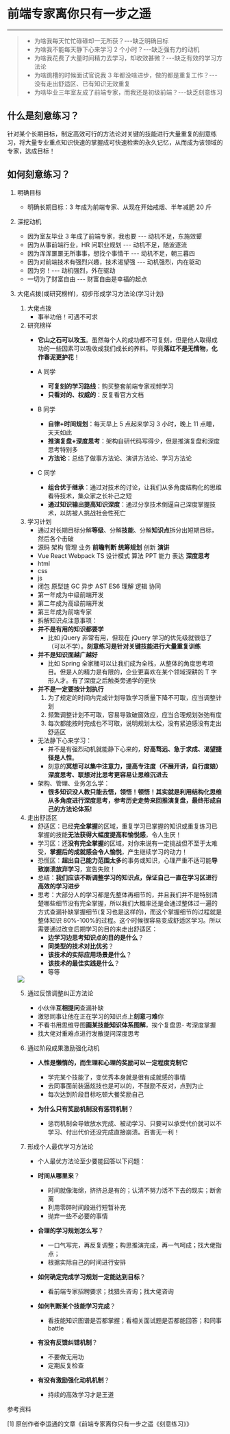 # 前端专家离你只有一步之遥
---

>- 为啥我每天忙忙碌碌却一无所获？---缺乏明确目标
>- 为啥我不能每天静下心来学习 2 个小时？---缺乏强有力的动机
>- 为啥我花费了大量时间精力去学习，却收效甚微？---缺乏有效的学习方法论
>- 为啥跳槽的时候面试官说我 3 年都没啥进步，做的都是重复工作？---没有走出舒适区、已有知识无效重复
>- 为啥毕业三年室友成了前端专家，而我还是初级前端？---缺乏刻意练习

## 什么是刻意练习？

针对某个长期目标，制定高效可行的方法论对关键的技能进行大量重复的刻意练习，将大量专业重点知识快速的掌握成可快速检索的永久记忆，从而成为该领域的专家，达成目标！

##  如何刻意练习？

1. 明确目标

    - 明确长期目标：3 年成为前端专家、从现在开始戒烟、半年减肥 20 斤

2. 深挖动机
    - 因为室友毕业 3 年成了前端专家，我也要 --- 动机不足，东施效颦
    - 因为从事前端行业，HR 问职业规划 --- 动机不足，随波逐流
    - 因为浑浑噩噩无所事事，想找个事情干 --- 动机不足，朝三暮四
    - 因为对前端技术有强烈兴趣，技术渴望强 --- 动机强烈，内在驱动
    - 因为穷！--- 动机强烈，外在驱动
    - 一切为了财富自由 --- 财富自由是幸福的起点

3. 大佬点拨(或研究榜样)，初步形成学习方法论(学习计划)
    1. 大佬点拨
        - 事半功倍！可遇不可求
    2. 研究榜样
        - **它山之石可以攻玉**。虽然每个人的成功都不可复刻，但是他人取得成功的一些因素可以吸收成我们成长的养料。毕竟**落红不是无情物，化作春泥更护花**！

        - A 同学
            - **可复刻的学习路线**：购买整套前端专家视频学习
            - **只看对的、权威的**：反复看官方文档
        - B 同学
            - **自律+时间规划**：每天早上 5 点起来学习 3 小时，晚上 11 点睡，天天如此
            - **推演复盘+深度思考**：架构自研代码写得少，但是推演复盘和深度思考特别多
            - **方法论**：总结了做事方法论、演讲方法论、学习方法论
        - C 同学
            - **组合优于继承**：通过对技术的讨论，让我们从多角度结构化的思维看待技术，集众家之长补己之短
            - **通过知识输出提高知识深度**：通过分享技术倒逼自己深度掌握技术，以防被人挑战社会性死亡
    3. 学习计划
        - 通过对长期目标分解**等级**、分解**技能**、分解**知识点**拆分出短期目标，然后各个击破
        - 源码 架构 管理 业务 **前瞻判断** **统筹规划** 创新 **演讲**
        - Vue React Webpack TS 设计模式 算法 PPT 能力 表达 **深度思考**
        - html
        - css
        - js
        - 闭包 原型链 GC 异步 AST ES6 理解 逻辑 协同
        - 第一年成为中级前端开发
        - 第二年成为高级前端开发
        - 第三年成为前端专家
        - 拆解知识点注意事项：
        - **并不是有用的知识都要学**
            - 比如 jQuery 非常有用，但现在 jQuery 学习的优先级就很低了（可以不学）。**刻意练习是针对关键技能进行大量重复训练**
        - **并不是知识面越广越好**
            - 比如 Spring 全家桶可以让我们成为全栈，从整体的角度思考项目。但是人的精力是有限的，企业更喜欢在某个领域深耕的 T 字形人才。有了深度之后触类旁通学的更快
        - **并不是一定要按计划执行**
            1. 为了规定的时间内完成计划导致学习质量下降不可取，应当调整计划
            2. 频繁调整计划不可取，容易导致破窗效应，应当合理规划张弛有度
            3. 每次都能按时完成也不可取，说明规划太松，没有紧迫感没有走出舒适区
        - 无法静下心来学习：
            - 并不是有强烈动机就能静下心来的，**好高骛远、急于求成、渴望捷径是人性**。
            - 刻意的**冥想可以集中注意力，提高专注度（不展开讲，自行度娘）深度思考、联想对比思考更容易让思维沉进去**
        - 架构、管理、业务怎么学：
            - **很多知识没人教只能去悟，领悟！顿悟！其实就是利用结构化思维从多角度进行深度思考，参考历史走势来回推演复盘，最终形成自己的方法论体系!**
    4. 走出舒适区
        - 舒适区：已经**完全掌握**的区域，重复学习已掌握的知识或重复练习已掌握的技能**无法获得大幅度提高和愉悦感**，令人生厌！
        - 学习区：还**没有完全掌握**的区域，对你来说有一定挑战但不至于太难受，**掌握后的成就感会令人愉悦**，产生继续学习的动力！
        - 恐慌区：**超出自己能力范围太多**的事务或知识，心理严重不适可能**导致崩溃放弃学习**，宣告失败！
        - 总结：**我们应该不断调整学习的知识点，保证自己一直在学习区进行高效的学习进步**
        - 思考：大部分人的学习都是先整体再细节的，并且我们并不是特别清楚哪些细节没有完全掌握，所以我们大概率还是会通过整体过一遍的方式查漏补缺掌握细节(复习也是这样的)，而这个掌握细节的过程就是整体知识 80%-100%的过程。这个时候很容易变成舒适区学习。所以需要通过改变后期学习的目的来走出舒适区：
            - **边学习边思考知识点的目的是什么**？
            - **同类型的技术对比优劣**？
            - **该技术的实际应用场景是什么**？
            - **该技术的最佳实践是什么**？
            - 等等

    <img bor src="//cdn.jsdelivr.net/gh/caix-github/pics-storage/l15120210417.png">

    5. 通过反馈调整纠正方法论
        - 小伙伴**互相提问**查漏补缺
        - 激怒同事让他在正在学习的知识点上**刻意刁难**你
        - 不看书用思维导图**画某技能知识体系图解**，挨个复盘思- 考深度掌握
        - 找大佬对重难点进行发散提问深度思考

    6. 通过阶段成果激励强化动机
        - **人性是懒惰的，而生理和心理的奖励可以一定程度克制它**

            - 学完某个技能了，变优秀本身就是很有成就感的事情
            - 去同事面前装逼炫技也是可以的，不鼓励不反对，点到为止
            - 每次达到阶段目标吃顿大餐奖励自己
        - **为什么只有奖励机制没有惩罚机制**？
            - 惩罚机制会导致放水完成、被动学习、只要可以承受代价就可以不学习、付出代价还没完成直接崩溃。百害无一利！

    7. 形成个人最优学习方法论
        - 个人最优方法论至少要能回答以下问题：

        - **时间从哪里来**？
            - 时间就像海绵，挤挤总是有的；认清不努力活不下去的现实；断舍离
            - 利用零碎时间段进行短暂补充
            - 抛弃一些不必要的事情

        - **合理的学习规划怎么写**？
            - 一口气写完，再反复调整；构思推演完成，再一气呵成；找大佬指点；
            - 根据实际自己的时间进行安排

        - **如何确定完成学习规划一定能达到目标**？
            - 看前端专家招聘要求；找猎头咨询；找大佬咨询

        - **如何判断某个技能学习完成**？
            - 看技能知识图谱是否都掌握；看相关面试题是否都能回答；和同事 battle

        - **有没有反馈纠错机制**？
            - 不要做无用功
            - 定期反复检查

        - **有没有激励强化动机机制**？
            - 持续的高效学习才是王道

参考资料

[1] 原创作者李运通的文章《前端专家离你只有一步之遥《刻意练习》》